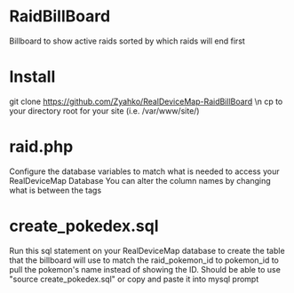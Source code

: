 # RaidBillBoard
Billboard to show active raids sorted by which raids will end first

# Install
git clone https://github.com/Zyahko/RealDeviceMap-RaidBillBoard \n
cp to your directory root for your site (i.e. /var/www/site/)

# raid.php
Configure the database variables to match what is needed to access your RealDeviceMap Database
You can alter the column names by changing what is between the <th></th> tags

# create_pokedex.sql
Run this sql statement on your RealDeviceMap database to create the table that the billboard will use to match the raid_pokemon_id to pokemon_id to pull the pokemon's name instead of showing the ID. Should be able to use "source create_pokedex.sql" or copy and paste it into mysql prompt
